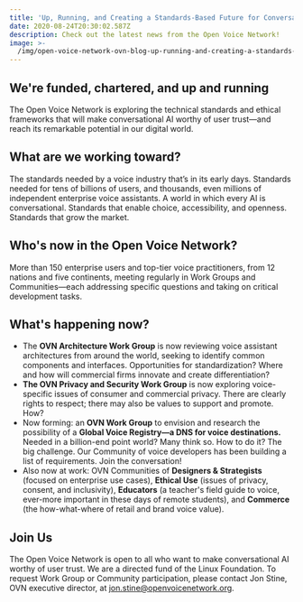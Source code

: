 ```yaml
---
title: 'Up, Running, and Creating a Standards-Based Future for Conversational AI'
date: 2020-08-24T20:30:02.587Z
description: Check out the latest news from the Open Voice Network!
image: >-
  /img/open-voice-network-ovn-blog-up-running-and-creating-a-standards-based-future-for-conversational-ai.png
---
```

## We're funded, chartered, and up and running

The Open Voice Network is exploring the technical standards and ethical frameworks that will make conversational AI worthy of user trust—and reach its remarkable potential in our digital world.

## What are we working toward?

The standards needed by a voice industry that’s in its early days. Standards needed for tens of billions of users, and thousands, even millions of independent enterprise voice assistants. A world in which every AI is conversational. Standards that enable choice, accessibility, and openness. Standards that grow the market.

## Who's now in the Open Voice Network?

More than 150 enterprise users and top-tier voice practitioners, from 12 nations and five continents, meeting regularly in Work Groups and Communities—each addressing specific questions and taking on critical development tasks. 

## What's happening now?

* The **OVN Architecture Work Group** is now reviewing voice assistant architectures from around the world, seeking to identify common components and interfaces. Opportunities for standardization? Where and how will commercial firms innovate and create differentiation?
* **The OVN Privacy and Security Work Group** is now exploring voice-specific issues of consumer and commercial privacy. There are clearly rights to respect; there may also be values to support and promote. How?
* Now forming: an **OVN Work Group** to envision and research the possibility of a **Global Voice Registry—a DNS for voice destinations.** Needed in a billion-end point world? Many think so. How to do it? The big challenge. Our Community of voice developers has been building a list of requirements. Join the conversation!
* Also now at work: OVN Communities of **Designers & Strategists** (focused on enterprise use cases), **Ethical Use** (issues of privacy, consent, and inclusivity), **Educators** (a teacher's field guide to voice, ever-more important in these days of remote students), and **Commerce** (the how-what-where of retail and brand voice value).

## Join Us

The Open Voice Network is open to all who want to make conversational AI worthy of user trust. We are a directed fund of the Linux Foundation. To request Work Group or Community participation, please contact Jon Stine, OVN executive director, at jon.stine@openvoicenetwork.org.
